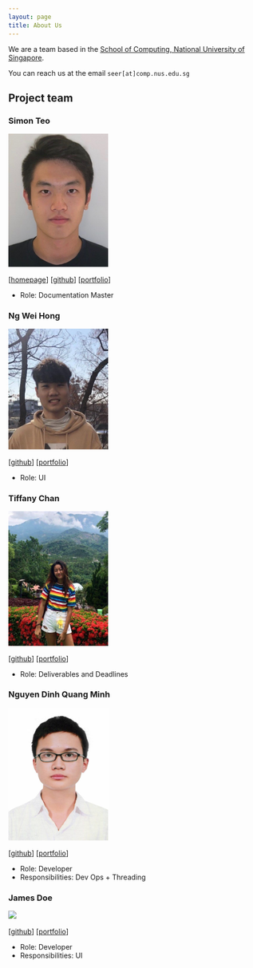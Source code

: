 ```yaml
---
layout: page
title: About Us
---
```


We are a team based in the [School of Computing, National University of Singapore](http://www.comp.nus.edu.sg).

You can reach us at the email `seer[at]comp.nus.edu.sg`

## Project team

### Simon Teo

<img src="images/SimonTeoNUSPhoto.png" width="200px">

[[homepage](https://www.linkedin.com/in/simon-teo-94a4a158/)]
[[github](https://github.com/simonteozw)]
[[portfolio](https://github.com/simonteozw/tp)]

* Role: Documentation Master

### Ng Wei Hong

<img src="images/NgWeiHong.png" width="200px">

[[github](http://github.com/justweihong)]
[[portfolio](https://github.com/justweihong/tp)]

* Role: UI

### Tiffany Chan

<img src="images/TiffanyChan.png" width="200px">

[[github](http://github.com/nottiffchan)] [[portfolio](https://github.com/nottiffchan/tp)]

* Role: Deliverables and Deadlines

### Nguyen Dinh Quang Minh

<img src="images/nguyendqminh.png" width="200px">

[[github](http://github.com/nguyendqminh)]
[[portfolio](https://github.com/nguyendqminh/tp)]

* Role: Developer
* Responsibilities: Dev Ops + Threading

### James Doe

<img src="images/johndoe.png" width="200px">

[[github](http://github.com/johndoe)]
[[portfolio](team/johndoe.md)]

* Role: Developer
* Responsibilities: UI
